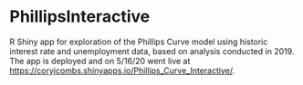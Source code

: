 # PhillipsInteractive
R Shiny app for exploration of the Phillips Curve model using historic interest rate and unemployment data, based on analysis conducted in 2019.
The app is deployed and on 5/16/20 went live at https://coryjcombs.shinyapps.io/Phillips_Curve_Interactive/.
